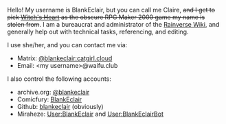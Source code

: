 Hello! My username is BlankEclair, but you can call me Claire, <s>and I get to pick [Witch's Heart](https://vgperson.com/games/witchheart.htm) as the obscure RPG Maker 2000 game my name is stolen from</s>. I am a bureaucrat and administrator of the [Rainverse Wiki](https://rainverse.wiki), and generally help out with technical tasks, referencing, and editing.

I use she/her, and you can contact me via:
* Matrix: [@blankeclair:catgirl.cloud](https://matrix.to/#/@blankeclair:catgirl.cloud)
* Email: &lt;my username&gt;@waifu.club

I also control the following accounts:
* archive.org: [@blankeclair](https://archive.org/details/@blankeclair)
* Comicfury: [BlankEclair](https://comicfury.com/profile.php?username=BlankEclair)
* Github: [blankeclair](https://github.com/blankeclair) (obviously)
* Miraheze: [User:BlankEclair](https://meta.miraheze.org/wiki/User:BlankEclair) and [User:BlankEclairBot](https://meta.miraheze.org/wiki/User:BlankEclairBot)

